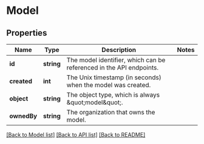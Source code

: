 # Model

## Properties
Name | Type | Description | Notes
------------ | ------------- | ------------- | -------------
**id** | **string** | The model identifier, which can be referenced in the API endpoints. | 
**created** | **int** | The Unix timestamp (in seconds) when the model was created. | 
**object** | **string** | The object type, which is always \&quot;model\&quot;. | 
**ownedBy** | **string** | The organization that owns the model. | 

[[Back to Model list]](../README.md#documentation-for-models) [[Back to API list]](../README.md#documentation-for-api-endpoints) [[Back to README]](../README.md)


